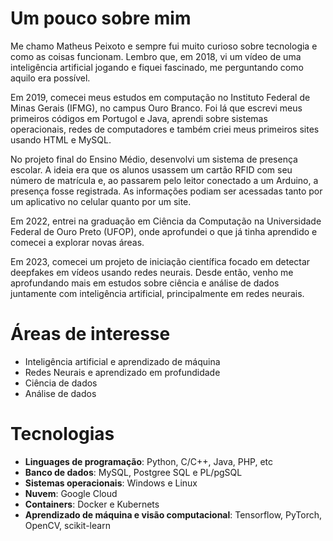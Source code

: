 # Um pouco sobre mim
Me chamo Matheus Peixoto e sempre fui muito curioso sobre tecnologia e como as coisas funcionam. Lembro que, em 2018, vi um vídeo de uma inteligência artificial jogando e fiquei fascinado, me perguntando como aquilo era possível.

Em 2019, comecei meus estudos em computação no Instituto Federal de Minas Gerais (IFMG), no campus Ouro Branco. Foi lá que escrevi meus primeiros códigos em Portugol e Java, aprendi sobre sistemas operacionais, redes de computadores e também criei meus primeiros sites usando HTML e MySQL.

No projeto final do Ensino Médio, desenvolvi um sistema de presença escolar. A ideia era que os alunos usassem um cartão RFID com seu número de matrícula e, ao passarem pelo leitor conectado a um Arduino, a presença fosse registrada. As informações podiam ser acessadas tanto por um aplicativo no celular quanto por um site.

Em 2022, entrei na graduação em Ciência da Computação na Universidade Federal de Ouro Preto (UFOP), onde aprofundei o que já tinha aprendido e comecei a explorar novas áreas.

Em 2023, comecei um projeto de iniciação científica focado em detectar deepfakes em vídeos usando redes neurais. Desde então, venho me aprofundando mais em estudos sobre ciência e análise de dados juntamente com inteligência artificial, principalmente em redes neurais.

# Áreas de interesse
* Inteligência artificial e aprendizado de máquina
* Redes Neurais e aprendizado em profundidade
* Ciência de dados
* Análise de dados

# Tecnologias
* **Linguages de programação**: Python, C/C++, Java, PHP, etc
* **Banco de dados**: MySQL, Postgree SQL e PL/pgSQL
* **Sistemas operacionais**: Windows e Linux
* **Nuvem**: Google Cloud
* **Containers**: Docker e Kubernets
* **Aprendizado de máquina e visão computacional**: Tensorflow, PyTorch, OpenCV, scikit-learn